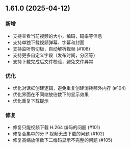## 1.61.0 (2025-04-12)
### 新增
* 支持查看当前视频的大小，编码，码率等信息
* 支持单独下载视频弹幕、字幕和封面
* 支持监听剪切板，自动解析视频 (#108)
* 支持更多自定义字段（发布时间，分区等）
* 支持下载完成后文件校验，避免文件异常

### 优化
* 优化对话框创建逻辑，避免重复创建消耗额外内存 (#104)
* 优化界面在不同缩放倍数下的显示效果
* 优化重复下载提示

### 修复
* 修复只能视频下载 H.264 编码的问题 (#101)
* 修复合集中的分 P 视频无法下载的问题 (#102)
* 修复高缩放倍数下二维码显示不完整的问题 (#105)